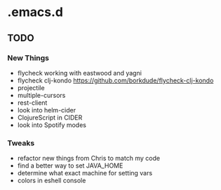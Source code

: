 # .emacs.d

## TODO

### New Things
- flycheck working with eastwood and yagni
- flycheck clj-kondo https://github.com/borkdude/flycheck-clj-kondo
- projectile
- multiple-cursors
- rest-client
- look into helm-cider
- ClojureScript in CIDER
- look into Spotify modes

### Tweaks
- refactor new things from Chris to match my code
- find a better way to set JAVA_HOME
- determine what exact machine for setting vars
- colors in eshell console
